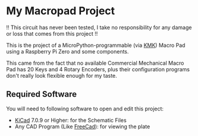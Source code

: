 My Macropad Project
====================

!! This circuit has never been tested, I take no responsibility for any damage or loss that comes from this project !!

This is the project of a MicroPython-programmable (via [KMK](http://kmkfw.io/)) Macro Pad using a Raspberry Pi Zero and some components.

This came from the fact that no available Commercial Mechanical Macro Pad has 20 Keys and 4 Rotary Encoders, plus their configuration programs don't really look flexible enough for my taste.

Required Software
-----------------

You will need to following software to open and edit this project:

- [KiCad](https://www.kicad.org/) 7.0.9 or Higher: for the Schematic Files
- Any CAD Program (Like [FreeCad](https://www.freecad.org/)): for viewing the plate
